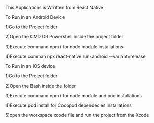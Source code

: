 This Applications is Wrritten from React Native 

To Run in an Android Device 

1)Go to the Project folder 

2)Open the CMD OR Powershell inside the project folder

3)Execute command npm i for node module installations

4)Execute comman npx  react-native run-android --variant=release


To Run in  an IOS device

1)Go to the Project folder 

2)Open the Bash inside the folder

3)Execute command npm i for node module and pod  installations

4)Execute pod install for Cocopod dependecies installations

5)open the workspace xcode file and run the project from the Xcode
